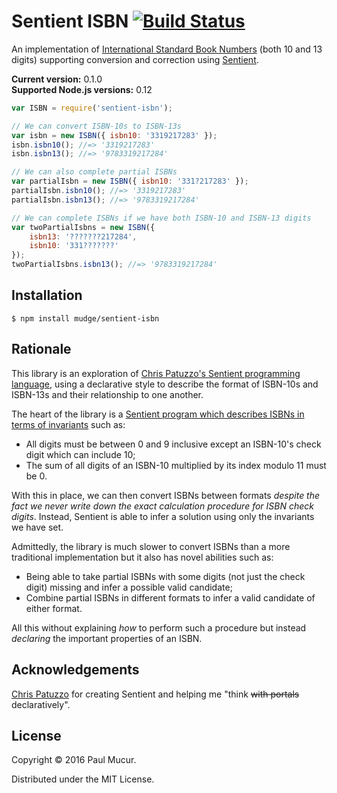 # Sentient ISBN [![Build Status](https://travis-ci.org/mudge/sentient-isbn.svg?branch=master)](https://travis-ci.org/mudge/sentient-isbn)

An implementation of [International Standard Book
Numbers](https://en.wikipedia.org/wiki/International_Standard_Book_Number)
(both 10 and 13 digits) supporting conversion and correction using
[Sentient](https://github.com/tuzz/sentient.js).

**Current version:** 0.1.0  
**Supported Node.js versions:** 0.12

```javascript
var ISBN = require('sentient-isbn');

// We can convert ISBN-10s to ISBN-13s
var isbn = new ISBN({ isbn10: '3319217283' });
isbn.isbn10(); //=> '3319217283'
isbn.isbn13(); //=> '9783319217284'

// We can also complete partial ISBNs
var partialIsbn = new ISBN({ isbn10: '331?217283' });
partialIsbn.isbn10(); //=> '3319217283'
partialIsbn.isbn13(); //=> '9783319217284'

// We can complete ISBNs if we have both ISBN-10 and ISBN-13 digits
var twoPartialIsbns = new ISBN({
    isbn13: '???????217284',
    isbn10: '331???????'
});
twoPartialIsbns.isbn13(); //=> '9783319217284'
```

## Installation

```shell
$ npm install mudge/sentient-isbn
```

## Rationale

This library is an exploration of [Chris Patuzzo's Sentient programming
language](https://github.com/tuzz/sentient.js), using a declarative style to
describe the format of ISBN-10s and ISBN-13s and their relationship to one
another.

The heart of the library is a [Sentient program which describes ISBNs in terms
of
invariants](https://github.com/mudge/sentient-isbn/blob/master/lib/isbn.snt)
such as:

* All digits must be between 0 and 9 inclusive except an ISBN-10's check digit
  which can include 10;
* The sum of all digits of an ISBN-10 multiplied by its index modulo 11 must
  be 0.

With this in place, we can then convert ISBNs between formats _despite the
fact we never write down the exact calculation procedure for ISBN check
digits_. Instead, Sentient is able to infer a solution using only the
invariants we have set.

Admittedly, the library is much slower to convert ISBNs than a more
traditional implementation but it also has novel abilities such as:

* Being able to take partial ISBNs with some digits (not just the check digit)
  missing and infer a possible valid candidate;
* Combine partial ISBNs in different formats to infer a valid candidate of
  either format.

All this without explaining _how_ to perform such a procedure but instead
_declaring_ the important properties of an ISBN.

## Acknowledgements

[Chris Patuzzo](https://github.com/tuzz) for creating Sentient and helping me
"think <strike>with portals</strike> declaratively".

## License

Copyright © 2016 Paul Mucur.

Distributed under the MIT License.
